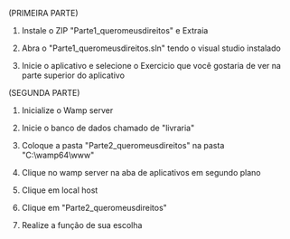 (PRIMEIRA PARTE)

1) Instale o ZIP "Parte1_queromeusdireitos" e Extraia

2) Abra o "Parte1_queromeusdireitos.sln" tendo o visual studio instalado

3) Inicie o aplicativo e selecione o Exercicio que você gostaria de ver na parte superior do aplicativo

(SEGUNDA PARTE)

1) Inicialize o Wamp server

2) Inicie o banco de dados chamado de "livraria"

3) Coloque a pasta "Parte2_queromeusdireitos" na pasta "C:\wamp64\www"

4) Clique no wamp server na aba de aplicativos em segundo plano

5) Clique em local host

6) Clique em "Parte2_queromeusdireitos"

7) Realize a função de sua escolha
